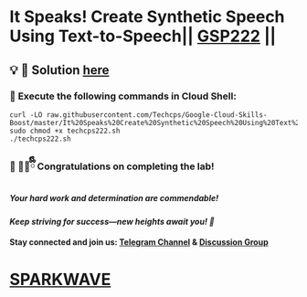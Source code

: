# It Speaks! Create Synthetic Speech Using Text-to-Speech|| [GSP222](https://www.cloudskillsboost.google/games/6435/labs/40488) ||

## 💡 **🔑 Solution [here](https://youtu.be/AZb2jRCBMaQ)**

### 🚀 **Execute the following commands in Cloud Shell:**  

```
curl -LO raw.githubusercontent.com/Techcps/Google-Cloud-Skills-Boost/master/It%20Speaks%20Create%20Synthetic%20Speech%20Using%20Text%20to%20Speech/techcps222.sh
sudo chmod +x techcps222.sh
./techcps222.sh
```



### 🎉 🐻‍❄️ྀིྀི **Congratulations on completing the lab!**  

##### *Your hard work and determination are commendable!*  

#### *Keep striving for success—new heights await you! 🚀*

#### **Stay connected and join us:** [Telegram Channel](https://t.me/sparkwave.01) & [Discussion Group](https://t.me/sparkwave.01chats) 

# [SPARKWAVE](https://www.youtube.com/@sparkwave.01)
